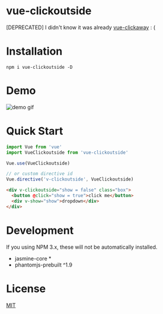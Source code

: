 # vue-clickoutside
[DEPRECATED] I didn't know it was already [vue-clickaway](https://github.com/simplesmiler/vue-clickaway) : (


# Installation
```shell
npm i vue-clickoutside -D
```

# Demo
![demo gif](http://g.recordit.co/pDjxMhZ1IA.gif)

# Quick Start
```javascript
import Vue from 'vue'
import VueClickoutside from 'vue-clickoutside'

Vue.use(VueClickoutside)

// or custom directive id
Vue.directive('v-clickoutside', VueClickoutside)
```

```html
<div v-clickoutside="show = false" class="box">
  <button @click="show = true">click me</button>
  <div v-show="show">dropdown</div>
</div>
```

# Development
If you using NPM 3.x, these will not be automatically installed.

- jasmine-core *
- phantomjs-prebuilt ^1.9

# License
[MIT](https://opensource.org/licenses/MIT)
